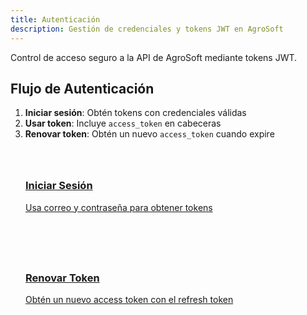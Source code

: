 ```yaml
---
title: Autenticación
description: Gestión de credenciales y tokens JWT en AgroSoft
---
```

<style>
  .card-grid {
    display: grid;
    grid-template-columns: repeat(auto-fit, minmax(250px, 1fr));
    gap: 1.5rem;
    margin: 2rem 0;
  }
  .card {
    border: 1px solid var(--sl-color-gray-4);
    border-radius: 12px;
    padding: 1.5rem;
    transition: all 0.3s ease;
  }
  .card:hover {
    transform: translateY(-5px);
    box-shadow: 0 10px 20px rgba(0,0,0,0.1);
  }
  .card h3 {
    margin-top: 0.5rem;
  }
  .card-icon {
    font-size: 1.5rem;
    margin-bottom: 0.5rem;
  }
</style>

Control de acceso seguro a la API de AgroSoft mediante tokens JWT.

## Flujo de Autenticación
1. **Iniciar sesión**: Obtén tokens con credenciales válidas
2. **Usar token**: Incluye `access_token` en cabeceras
3. **Renovar token**: Obtén un nuevo `access_token` cuando expire

<div class="card-grid">
  <a href="/autenticacion/obtener-token" class="card">
    <div class="card-icon"></div>
    <h3>Iniciar Sesión</h3>
    <p>Usa correo y contraseña para obtener tokens</p>
  </a>
  
  <a href="/autenticacion/refrescar-token" class="card">
    <div class="card-icon"></div>
    <h3>Renovar Token</h3>
    <p>Obtén un nuevo access token con el refresh token</p>
  </a>
</div>